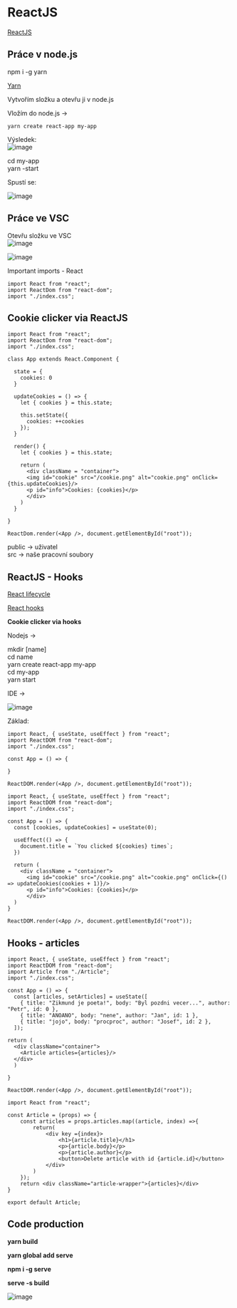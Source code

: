 # ReactJS

<a href="https://reactjs.org/docs/getting-started.html">ReactJS</a>

Práce v node.js
---
npm i -g yarn<br>

<a href="https://create-react-app.dev/docs/getting-started/">Yarn</a>

Vytvořím složku a otevřu ji v node.js

Vložím do node.js ->
```
yarn create react-app my-app
```
Výsledek:<br>
![image](https://user-images.githubusercontent.com/90755554/151770217-ea08a299-d8fe-4c83-9f01-57aac8b00d91.png)

cd my-app<br>
yarn -start<br>

Spustí se: <br>

![image](https://user-images.githubusercontent.com/90755554/151770864-e45bd9e0-1f5d-424a-955a-f59cff4f0f49.png)

Práce ve VSC
---
Otevřu složku ve VSC<br>
![image](https://user-images.githubusercontent.com/90755554/151771242-05affea3-25d4-4e22-b262-bd812716ef84.png)

![image](https://user-images.githubusercontent.com/90755554/151772681-9ce31d01-b1c8-44c0-bfa3-450077a273ff.png)

Important imports - React
```
import React from "react";
import ReactDom from "react-dom";
import "./index.css";
```
Cookie clicker via ReactJS
---

```
import React from "react";
import ReactDom from "react-dom";
import "./index.css";

class App extends React.Component {

  state = {
    cookies: 0
  }

  updateCookies = () => {
    let { cookies } = this.state;

    this.setState({
      cookies: ++cookies
    });
  }

  render() {
    let { cookies } = this.state;

    return (
      <div className = "container">
      <img id="cookie" src="/cookie.png" alt="cookie.png" onClick={this.updateCookies}/>
      <p id="info">Cookies: {cookies}</p>
      </div>
    )
  }

}

ReactDom.render(<App />, document.getElementById("root"));

```
public -> uživatel<br>
src -> naše pracovní soubory

ReactJS - Hooks
---

<a href="https://medium.com/@ralph1786/intro-to-react-component-lifecycle-ac52bf6340c">React lifecycle</a>


<a href="https://reactjs.org/docs/hooks-intro.html">React hooks</a>

<b>Cookie clicker via hooks</b>

Nodejs ->

mkdir [name]<br>
cd name<br>
yarn create react-app my-app<br>
cd my-app<br>
yarn start<br>

IDE -> 

![image](https://user-images.githubusercontent.com/90755554/151941615-d31b296a-f096-495b-a940-59e834a9b70b.png)<br>

Základ:
```
import React, { useState, useEffect } from "react";
import ReactDOM from "react-dom";
import "./index.css";

const App = () => {
  
}

ReactDOM.render(<App />, document.getElementById("root"));
```

```
import React, { useState, useEffect } from "react";
import ReactDOM from "react-dom";
import "./index.css";

const App = () => {
  const [cookies, updateCookies] = useState(0);

  useEffect(() => {
    document.title = `You clicked ${cookies} times`;
  })

  return (
    <div className = "container">
      <img id="cookie" src="/cookie.png" alt="cookie.png" onClick={() => updateCookies(cookies + 1)}/>
      <p id="info">Cookies: {cookies}</p>
      </div>
  )
}

ReactDOM.render(<App />, document.getElementById("root"));
```

Hooks - articles
---

```
import React, { useState, useEffect } from "react";
import ReactDOM from "react-dom";
import Article from "./Article";
import "./index.css";

const App = () => {
  const [articles, setArticles] = useState([
    { title: "Zikmund je poeta!", body: "Byl pozdni vecer...", author: "Petr", id: 0 },
    { title: "ANOANO", body: "nene", author: "Jan", id: 1 },
    { title: "jojo", body: "procproc", author: "Josef", id: 2 },
  ]);

return (
  <div className="container">
    <Article articles={articles}/>
  </div>
  )

}

ReactDOM.render(<App />, document.getElementById("root"));
```

```
import React from "react";

const Article = (props) => {
    const articles = props.articles.map((article, index) =>{
        return(
            <div key ={index}>
                <h1>{article.title}</h1>
                <p>{article.body}</p>
                <p>{article.author}</p>
                <button>Delete article with id {article.id}</button>
            </div>
        )
    });
    return <div className="article-wrapper">{articles}</div>
}

export default Article;
```

Code production
---

<b>yarn build</b>

<b>yarn global add serve</b>

<b>npm i -g serve</b>

<b>serve -s build</b>

![image](https://user-images.githubusercontent.com/90755554/152959409-4a1a217a-1e31-4ead-83b6-23e9040bb910.png)


